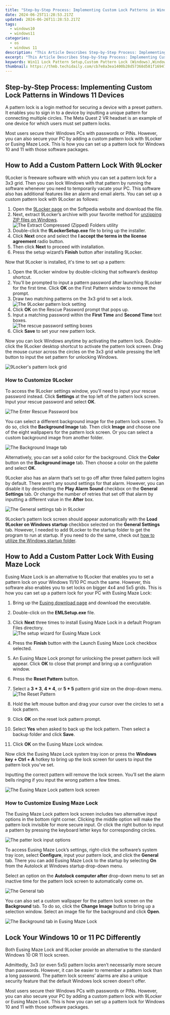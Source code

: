 ```yaml
---
title: "Step-by-Step Process: Implementing Custom Lock Patterns in Windows 11 Devices"
date: 2024-06-25T11:28:53.217Z
updated: 2024-06-26T11:28:53.217Z
tags:
  - windows10
  - windows11
categories:
  - os
  - windows 11
description: "This Article Describes Step-by-Step Process: Implementing Custom Lock Patterns in Windows 11 Devices"
excerpt: "This Article Describes Step-by-Step Process: Implementing Custom Lock Patterns in Windows 11 Devices"
keywords: Win11 Lock Pattern Setup,Custom Pattern Lock (Windows),Windows 11 Secure Unlock,Windows Device Lock Patterns,Implementing Windows Security,Advanced Lock Pattern Windows,Windows 11 Pattern Configuration
thumbnail: https://thmb.techidaily.com/cb7e8a3ea1400b28d57368d581f169474fb4983f5389a6a0053ebe83f3cfd779.jpg
---
```


## Step-by-Step Process: Implementing Custom Lock Patterns in Windows 11 Devices

 A pattern lock is a login method for securing a device with a preset pattern. It enables you to sign in to a device by inputting a unique pattern for connecting multiple circles. The Meta Quest 2 VR headset is an example of one device for which users must set pattern locks.

 Most users secure their Windows PCs with passwords or PINs. However, you can also secure your PC by adding a custom pattern lock with 9Locker or Eusing Maze Lock. This is how you can set up a pattern lock for Windows 10 and 11 with those software packages.

## How to Add a Custom Pattern Lock With 9Locker

 9Locker is freeware software with which you can set a pattern lock for a 3x3 grid. Then you can lock Windows with that pattern by running the software whenever you need to temporarily vacate your PC. This software also has additional features like an alarm and email alerts. You can set up a custom pattern lock with 9Locker as follows:

1. Open the [9Locker page](https://www.softpedia.com/get/Security/Lockdown/9Locker.shtml) on the Softpedia website and download the file.
2. Next, extract 9Locker’s archive with your favorite method for [unzipping ZIP files on Windows](https://www.makeuseof.com/unzip-files-windows-10/).  
![The Extract Compressed (Zipped) Folders utility](https://static1.makeuseofimages.com/wordpress/wp-content/uploads/2023/09/extract-compressed-window.jpg)
3. Double-click the **9LockerSetup.exe** file to bring up the installer.
4. Click **Next** once and select the **I accept the terms in the license agreement** radio button.
5. Then click **Next** to proceed with installation.
6. Press the setup wizard’s **Finish** button after installing 9Locker.

 Now that 9Locker is installed, it's time to set up a pattern:

1. Open the 9Locker window by double-clicking that software’s desktop shortcut.
2. You’ll be prompted to input a pattern password after launching 9Locker for the first time. Click **OK** on the First Pattern window to remove the prompt.
3. Draw two matching patterns on the 3x3 grid to set a lock.  
![The 9Locker pattern lock setting](https://static1.makeuseofimages.com/wordpress/wp-content/uploads/2023/09/9locker-lock-pattern-setting.jpg)
4. Click **OK** on the Rescue Password prompt that pops up.
5. Input a matching password within the **First Time** and **Second Time** text boxes.  
![The rescue password setting boxes](https://static1.makeuseofimages.com/wordpress/wp-content/uploads/2023/09/enter-rescue-password.jpg)
6. Click **Save** to set your new pattern lock.

 Now you can lock Windows anytime by activating the pattern lock. Double-click the 9Locker desktop shortcut to activate the pattern lock screen. Drag the mouse cursor across the circles on the 3x3 grid while pressing the left button to input the set pattern for unlocking Windows.

![9Locker's pattern lock grid](https://static1.makeuseofimages.com/wordpress/wp-content/uploads/2023/09/the-pattern-grid.jpg)

### How to Customize 9Locker

 To access the 9Locker settings window, you’ll need to input your rescue password instead. Click **Settings** at the top left of the pattern lock screen. Input your rescue password and select **OK**.

![The Enter Rescue Password box](https://static1.makeuseofimages.com/wordpress/wp-content/uploads/2023/09/enter-rescue-password-box.jpg)

 You can select a different background image for the pattern lock screen. To do so, click the **Background Image** tab. Then click **Image** and choose one of the eight wallpapers for the pattern lock screen. Or you can select a custom background image from another folder.

![The Background Image tab](https://static1.makeuseofimages.com/wordpress/wp-content/uploads/2023/09/background-image-tab.jpg)

 Alternatively, you can set a solid color for the background. Click the **Color** button on the **Background image** tab. Then choose a color on the palette and select **OK**.

 9Locker also has an alarm that’s set to go off after three failed pattern logins by default. There aren’t any sound settings for that alarm. However, you can disable it by deselecting the **Play Alarm Sound** checkbox on the **General Settings** tab. Or change the number of retries that set off that alarm by inputting a different value in the **After** box.

![The General settings tab in 9Locker](https://static1.makeuseofimages.com/wordpress/wp-content/uploads/2023/09/general-settings-tab.jpg)

 9Locker’s pattern lock screen should appear automatically with the **Load 9Locker on Windows startup** checkbox selected on the **General Settings** tab. However, I needed to add 9Locker to the startup folder to get the program to run at startup. If you need to do the same, check out [how to utilize the Windows startup folder](https://www.makeuseof.com/tag/windows-10-startup-folder/).

## How to Add a Custom Patter Lock With Eusing Maze Lock

 Eusing Maze Lock is an alternative to 9Locker that enables you to set a pattern lock on your Windows 11/10 PC much the same. However, this software also enables you to set locks on bigger 4x4 and 5x5 grids. This is how you can set up a pattern lock for your PC with Eusing Maze Lock:

1. Bring up the [Eusing download page](https://www.eusing.com/Download.htm) and download the executable.
2. Double-click on the **EMLSetup.exe** file.
3. Click **Next** three times to install Eusing Maze Lock in a default Program Files directory.  
![The setup wizard for Eusing Maze Lock](https://static1.makeuseofimages.com/wordpress/wp-content/uploads/2023/09/eusing-maze-lock-setup-wizard.jpg)
4. Press the **Finish** button with the Launch Eusing Maze Lock checkbox selected.
5. An Eusing Maze Lock prompt for unlocking the preset pattern lock will appear. Click **OK** to close that prompt and bring up a configuration window.

1. Press the **Reset Pattern** button.
2. Select a **3 \* 3**, **4 \* 4**, or **5 \* 5** pattern grid size on the drop-down menu.  
![The Reset Pattern](https://static1.makeuseofimages.com/wordpress/wp-content/uploads/2023/09/reset-pattern-tab.jpg)
3. Hold the left mouse button and drag your cursor over the circles to set a lock pattern.
4. Click **OK** on the reset lock pattern prompt.
5. Select **Yes** when asked to back up the lock pattern. Then select a backup folder and click **Save**.
6. Click **OK** on the Eusing Maze Lock window.

 Now click the Eusing Maze Lock system tray icon or press the **Windows key + Ctrl + A** hotkey to bring up the lock screen for users to input the pattern lock you’ve set.

 Inputting the correct pattern will remove the lock screen. You’ll set the alarm bells ringing if you input the wrong pattern a few times.

![The Eusing Maze Lock pattern lock screen](https://static1.makeuseofimages.com/wordpress/wp-content/uploads/2023/09/eusing-maze-lock.jpg)

### How to Customize Eusing Maze Lock

 The Eusing Maze Lock pattern lock screen includes two alternative input options in the bottom right corner. Clicking the middle option will make the pattern lock invisible for more secure input. Or click the right button to input a pattern by pressing the keyboard letter keys for corresponding circles.

![The patter lock input options](https://static1.makeuseofimages.com/wordpress/wp-content/uploads/2023/09/key-pattern-lock.jpg)

 To access Eusing Maze Lock’s settings, right-click the software’s system tray icon, select **Configure**, input your pattern lock, and click the **General** tab. There you can add Eusing Maze Lock to the startup by selecting **On** from the Autolock at Windows startup drop-down menu.

 Select an option on the **Autolock computer after** drop-down menu to set an inactive time for the pattern lock screen to automatically come on.

![The General tab](https://static1.makeuseofimages.com/wordpress/wp-content/uploads/2023/09/the-general-tab.jpg)

 You can also set a custom wallpaper for the pattern lock screen on the **Background** tab. To do so, click the **Change Image** button to bring up a selection window. Select an image file for the background and click **Open**.

![The Background tab in Eusing Maze Lock](https://static1.makeuseofimages.com/wordpress/wp-content/uploads/2023/09/the-background-tab.jpg)

## Lock Your Windows 10 or 11 PC Differently

 Both Eusing Maze Lock and 9Locker provide an alternative to the standard Windows 10 OR 11 lock screen.

 Admittedly, 3x3 (or even 5x5) pattern locks aren’t necessarily more secure than passwords. However, it can be easier to remember a pattern lock than a long password. The pattern lock screens’ alarms are also a unique security feature that the default Windows lock screen doesn’t offer.

 Most users secure their Windows PCs with passwords or PINs. However, you can also secure your PC by adding a custom pattern lock with 9Locker or Eusing Maze Lock. This is how you can set up a pattern lock for Windows 10 and 11 with those software packages.



<ins class="adsbygoogle"
      style="display:block"
      data-ad-client="ca-pub-7571918770474297"
      data-ad-slot="8358498916"
      data-ad-format="auto"
      data-full-width-responsive="true"></ins>